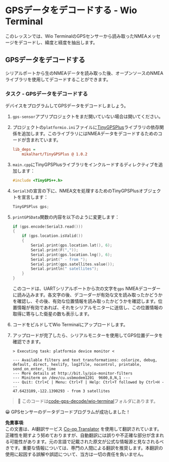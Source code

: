 <!--
CO_OP_TRANSLATOR_METADATA:
{
  "original_hash": "fbbcf96a9b63ccd661db98bbf854bb06",
  "translation_date": "2025-08-25T00:54:58+00:00",
  "source_file": "3-transport/lessons/1-location-tracking/wio-terminal-gps-decode.md",
  "language_code": "ja"
}
-->
# GPSデータをデコードする - Wio Terminal

このレッスンでは、Wio TerminalのGPSセンサーから読み取ったNMEAメッセージをデコードし、緯度と経度を抽出します。

## GPSデータをデコードする

シリアルポートから生のNMEAデータを読み取った後、オープンソースのNMEAライブラリを使用してデコードすることができます。

### タスク - GPSデータをデコードする

デバイスをプログラムしてGPSデータをデコードしましょう。

1. `gps-sensor`アプリプロジェクトをまだ開いていない場合は開いてください。

1. プロジェクトの`platformio.ini`ファイルに[TinyGPSPlus](https://github.com/mikalhart/TinyGPSPlus)ライブラリの依存関係を追加します。このライブラリにはNMEAデータをデコードするためのコードが含まれています。

    ```ini
    lib_deps =
        mikalhart/TinyGPSPlus @ 1.0.2
    ```

1. `main.cpp`にTinyGPSPlusライブラリをインクルードするディレクティブを追加します：

    ```cpp
    #include <TinyGPS++.h>
    ```

1. `Serial3`の宣言の下に、NMEA文を処理するためのTinyGPSPlusオブジェクトを宣言します：

    ```cpp
    TinyGPSPlus gps;
    ```

1. `printGPSData`関数の内容を以下のように変更します：

    ```cpp
    if (gps.encode(Serial3.read()))
    {
        if (gps.location.isValid())
        {
            Serial.print(gps.location.lat(), 6);
            Serial.print(F(","));
            Serial.print(gps.location.lng(), 6);
            Serial.print(" - from ");
            Serial.print(gps.satellites.value());
            Serial.println(" satellites");
        }
    }
    ```

    このコードは、UARTシリアルポートから次の文字を`gps` NMEAデコーダーに読み込みます。各文字の後、デコーダーが有効な文を読み取ったかどうかを確認し、その後、有効な位置情報を読み取ったかどうかを確認します。位置情報が有効であれば、それをシリアルモニターに送信し、この位置情報の取得に寄与した衛星の数も表示します。

1. コードをビルドしてWio Terminalにアップロードします。

1. アップロードが完了したら、シリアルモニターを使用してGPS位置データを確認できます。

    ```output
    > Executing task: platformio device monitor <
    
    --- Available filters and text transformations: colorize, debug, default, direct, hexlify, log2file, nocontrol, printable, send_on_enter, time
    --- More details at http://bit.ly/pio-monitor-filters
    --- Miniterm on /dev/cu.usbmodem1201  9600,8,N,1 ---
    --- Quit: Ctrl+C | Menu: Ctrl+T | Help: Ctrl+T followed by Ctrl+H ---
    47.6423109,-122.1390293 - from 3 satellites
    ```

> 💁 このコードは[code-gps-decode/wio-terminal](../../../../../3-transport/lessons/1-location-tracking/code-gps-decode/wio-terminal)フォルダにあります。

😀 GPSセンサーのデータデコードプログラムが成功しました！

**免責事項**:  
この文書は、AI翻訳サービス [Co-op Translator](https://github.com/Azure/co-op-translator) を使用して翻訳されています。正確性を期すよう努めておりますが、自動翻訳には誤りや不正確な部分が含まれる可能性があります。元の言語で記載された原文が公式な情報源と見なされるべきです。重要な情報については、専門の人間による翻訳を推奨します。本翻訳の使用に起因する誤解や誤認について、当方は一切の責任を負いません。